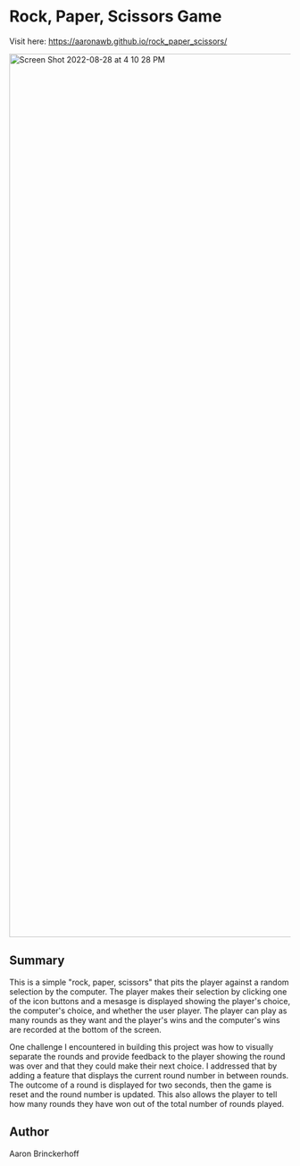 # Rock, Paper, Scissors Game

Visit here: https://aaronawb.github.io/rock_paper_scissors/

<img width="1582" alt="Screen Shot 2022-08-28 at 4 10 28 PM" src="https://user-images.githubusercontent.com/108595340/187098599-51454f97-5edb-494e-adef-bf9b2fec336a.png">

## Summary

This is a simple "rock, paper, scissors" that pits the player against a random selection by the computer. The player makes their selection by clicking one of the icon buttons and a mesasge is displayed showing the player's choice, the computer's choice, and whether the user player. The player can play as many rounds as they want and the player's wins and the computer's wins are recorded at the bottom of the screen.

One challenge I encountered in building this project was how to visually separate the rounds and provide feedback to the player showing the round was over and that they could make their next choice. I addressed that by adding a feature that displays the current round number in between rounds. The outcome of a round is displayed for two seconds, then the game is reset and the round number is updated. This also allows the player to tell how many rounds they have won out of the total number of rounds played.

## Author

Aaron Brinckerhoff